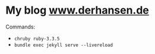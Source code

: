 My blog www.derhansen.de
========================

Commands:

* `chruby ruby-3.3.5`
* `bundle exec jekyll serve --livereload`